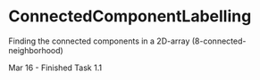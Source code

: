 # ConnectedComponentLabelling
Finding the connected components in a 2D-array (8-connected-neighborhood)

Mar 16 - Finished Task 1.1